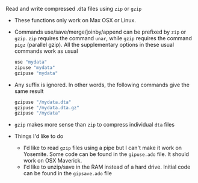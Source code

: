 Read and write compressed .dta files using `zip` or `gzip` 

- These functions only work on Max OSX or Linux.

- Commands use/save/merge/joinby/append can be prefixed by `zip` or `gzip`. `zip` requires the command `unar`, while `gzip` requires the command `pigz` (parallel gzip).  All the supplementary options in these usual commands work as usual

	```R
	use "mydata"
	zipuse "mydata"
	gzipuse "mydata"
	```

- Any suffix is ignored. In other words, the following commands give the same result
	
	```R
	gzipuse "/mydata.dta"
	gzipuse "/mydata.dta.gz"
	gzipuse "/mydata"
	```

- `gzip` makes more sense than `zip` to compress individual `dta` files

- Things I'd like to do
	- I'd like to read `gzip` files using a pipe but I can't make it work on Yosemite. Some code can be found in the `gipuse.ado` file. It should work on OSX Maverick.
	- I'd like to unzip/save in the RAM instead of a hard drive. Initial code can be found in the `gipsave.ado` file